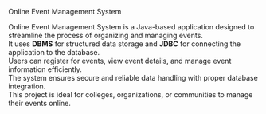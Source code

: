  Online Event Management System

Online Event Management System is a Java-based application designed to streamline the process of organizing and managing events.  
It uses **DBMS** for structured data storage and **JDBC** for connecting the application to the database.  
Users can register for events, view event details, and manage event information efficiently.  
The system ensures secure and reliable data handling with proper database integration.  
This project is ideal for colleges, organizations, or communities to manage their events online.
